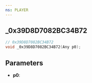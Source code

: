 ```yaml
---
ns: PLAYER
---
```

## _0x39D8D7082BC34B72

```c
// 0x39D8D7082BC34B72
void _0x39D8D7082BC34B72(Any p0);
```

## Parameters
* **p0**:
